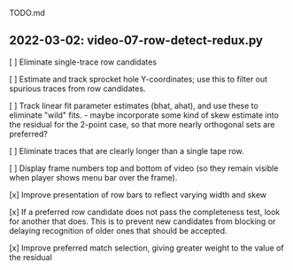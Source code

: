 TODO.md

## 2022-03-02: video-07-row-detect-redux.py

[ ] Eliminate single-trace row candidates

[ ] Estimate and track sprocket hole Y-coordinates; use this to filter out spurious traces from row candidates.

[ ] Track linear fit parameter estimates (bhat, ahat), and use these to eliminate "wild" fits.
    - maybe incorporate some kind of skew estimate into the residual for the 2-point case, 
      so that more nearly orthogonal sets are preferred?

[ ] Eliminate traces that are clearly longer than a single tape row.

[ ] Display frame numbers top and bottom of video (so they remain visible when player shows menu bar over the frame).

[x] Improve presentation of row bars to reflect varying width and skew

[x] If a preferred row candidate does not pass the completeness test, look for another that does.  This is to prevent new candidates from blocking or delaying recognition of older ones that should be accepted.

[x] Improve preferred match selection, giving greater weight to the value of the residual


